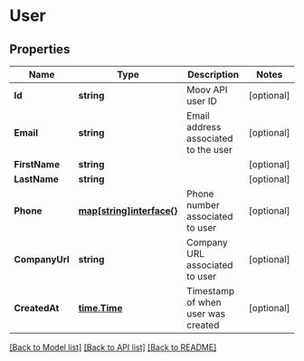# User

## Properties
Name | Type | Description | Notes
------------ | ------------- | ------------- | -------------
**Id** | **string** | Moov API user ID | [optional] 
**Email** | **string** | Email address associated to the user | [optional] 
**FirstName** | **string** |  | [optional] 
**LastName** | **string** |  | [optional] 
**Phone** | [**map[string]interface{}**](map[string]interface{}.md) | Phone number associated to user | [optional] 
**CompanyUrl** | **string** | Company URL associated to user | [optional] 
**CreatedAt** | [**time.Time**](time.Time.md) | Timestamp of when user was created | [optional] 

[[Back to Model list]](../README.md#documentation-for-models) [[Back to API list]](../README.md#documentation-for-api-endpoints) [[Back to README]](../README.md)


